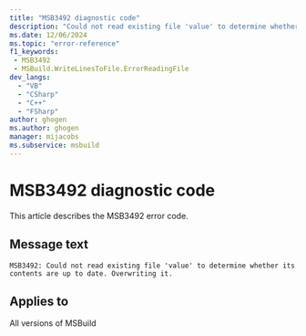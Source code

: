 ```yaml
---
title: "MSB3492 diagnostic code"
description: "Could not read existing file 'value' to determine whether its contents are up to date. Overwriting it."
ms.date: 12/06/2024
ms.topic: "error-reference"
f1_keywords:
 - MSB3492
 - MSBuild.WriteLinesToFile.ErrorReadingFile
dev_langs:
  - "VB"
  - "CSharp"
  - "C++"
  - "FSharp"
author: ghogen
ms.author: ghogen
manager: mijacobs
ms.subservice: msbuild
---
```


# MSB3492 diagnostic code

<!-- :::ErrorDefinitionDescription::: -->
<!-- :::editable-content name="introDescription"::: -->
This article describes the MSB3492 error code.
<!-- :::editable-content-end::: -->

## Message text

```output
MSB3492: Could not read existing file 'value' to determine whether its contents are up to date. Overwriting it.
```

<!-- :::editable-content name="postOutputDescription"::: -->
<!--
{StrBegin="MSB3492: "}
-->
<!-- :::editable-content-end::: -->
<!-- :::ErrorDefinitionDescription-end::: -->

## Applies to

All versions of MSBuild
